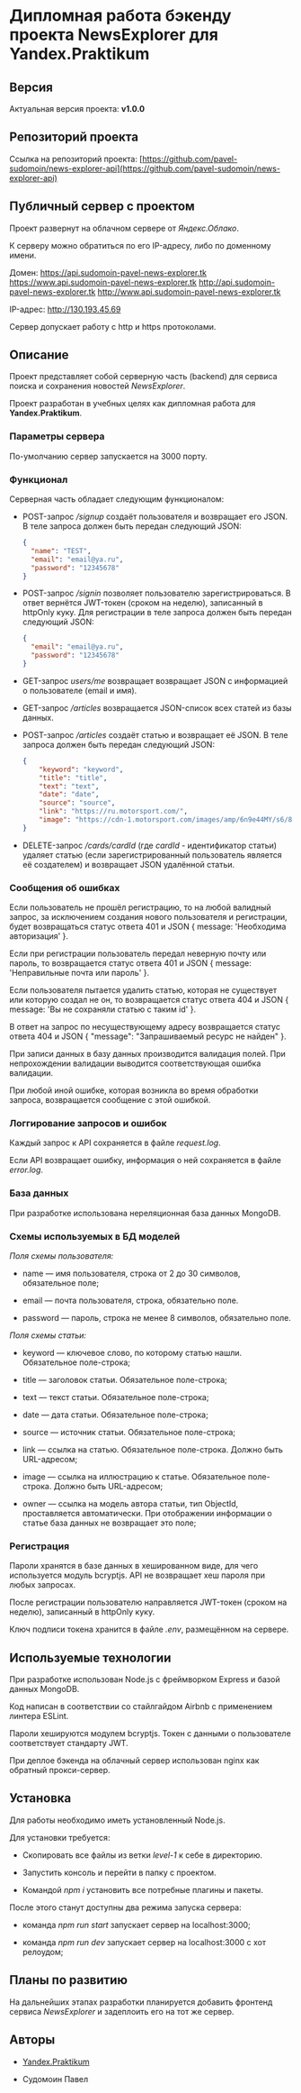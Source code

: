 # Дипломная работа бэкенду проекта NewsExplorer для Yandex.Praktikum

## Версия

Актуальная версия проекта: **v1.0.0**

## Репозиторий проекта

Ссылка на репозиторий проекта: [https://github.com/pavel-sudomoin/news-explorer-api](https://github.com/pavel-sudomoin/news-explorer-api)

## Публичный сервер с проектом

Проект развернут на облачном сервере от *Яндекс.Облако*.

К серверу можно обратиться по его IP-адресу, либо по доменному имени.

Домен:
https://api.sudomoin-pavel-news-explorer.tk
https://www.api.sudomoin-pavel-news-explorer.tk
http://api.sudomoin-pavel-news-explorer.tk
http://www.api.sudomoin-pavel-news-explorer.tk

IP-адрес:
http://130.193.45.69

Сервер допускает работу с http и https протоколами.

## Описание

Проект представляет собой серверную часть (backend) для сервиса поиска и сохранения новостей *NewsExplorer*.

Проект разработан в учебных целях как дипломная работа для **Yandex.Praktikum**.

### Параметры сервера

По-умолчанию сервер запускается на 3000 порту.

### Функционал

Серверная часть обладает следующим функционалом:

* POST-запрос */signup* создаёт пользователя и возвращает его JSON.
  В теле запроса должен быть передан следующий JSON:
  ```json
  {
    "name": "TEST",
    "email": "email@ya.ru",
    "password": "12345678"
  }
  ```

* POST-запрос */signin* позволяет пользователю зарегистрироваться.
  В ответ вернётся JWT-токен (сроком на неделю), записанный в httpOnly куку.
  Для регистрации в теле запроса должен быть передан следующий JSON:
  ```json
  {
    "email": "email@ya.ru",
    "password": "12345678"
  }
  ```

* GET-запрос *users/me* возвращает возвращает JSON с информацией о пользователе (email и имя).

* GET-запрос */articles* возвращается JSON-список всех статей из базы данных.

* POST-запрос */articles* создаёт статью и возвращает её JSON.
  В теле запроса должен быть передан следующий JSON:
  ```json
  {
	  "keyword": "keyword",
	  "title": "title",
	  "text": "text",
	  "date": "date",
	  "source": "source",
	  "link": "https://ru.motorsport.com/",
	  "image": "https://cdn-1.motorsport.com/images/amp/6n9e44MY/s6/8-toyota-gazoo-racing-toyota-t.jpg"
  }
  ```

* DELETE-запрос */cards/cardId* (где *cardId* - идентификатор статьи) удаляет статью (если зарегистрированный пользователь является её создателем) и возвращает JSON удалённой статьи.

### Сообщения об ошибках

Если пользователь не прошёл регистрацию, то на любой валидный запрос, за исключением создания нового пользователя и регистрации, будет возвращаться статус ответа 401 и JSON { message: 'Необходима авторизация' }.

Если при регистрации пользователь передал неверную почту или пароль, то возвращается статус ответа 401 и JSON { message: 'Неправильные почта или пароль' }.

Если пользователя пытается удалить статью, которая не существует или которую создал не он, то возвращается статус ответа 404 и JSON { message: 'Вы не сохраняли статью с таким id' }.

В ответ на запрос по несуществующему адресу возвращается статус ответа 404 и JSON { "message": "Запрашиваемый ресурс не найден" }.

При записи данных в базу данных производится валидация полей. При непрохождении валидации выводится соответствующая ошибка валидации.

При любой иной ошибке, которая возникла во время обработки запроса, возвращается сообщение с этой ошибкой.

### Логгирование запросов и ошибок

Каждый запрос к API сохраняется в файле *request.log*.

Если API возвращает ошибку, информация о ней сохраняется в файле *error.log*.

### База данных

При разработке использована нереляционная база данных MongoDB.

### Схемы используемых в БД моделей

*Поля схемы пользователя:*

* name — имя пользователя, строка от 2 до 30 символов, обязательное поле;

* email — почта пользователя, строка, обязательно поле.

* password — пароль, строка не менее 8 символов, обязательно поле.

*Поля схемы статьи:*

* keyword — ключевое слово, по которому статью нашли. Обязательное поле-строка;

* title — заголовок статьи. Обязательное поле-строка;

* text — текст статьи. Обязательное поле-строка;

* date — дата статьи. Обязательное поле-строка;

* source — источник статьи. Обязательное поле-строка;

* link — ссылка на статью. Обязательное поле-строка. Должно быть URL-адресом;

* image — ссылка на иллюстрацию к статье. Обязательное поле-строка. Должно быть URL-адресом;

* owner — ссылка на модель автора статьи, тип ObjectId, проставляется автоматически. При отображении информации о статье база данных не возвращает это поле;

### Регистрация

Пароли хранятся в базе данных в хешированном виде, для чего используется модуль bcryptjs. API не возвращает хеш пароля при любых запросах.

После регистрации пользователю направляется JWT-токен (сроком на неделю), записанный в httpOnly куку.

Ключ подписи токена хранится в файле *.env*, размещённом на сервере.

## Используемые технологии

При разработке использован Node.js с фреймворком Express и базой данных MongoDB.

Код написан в соответствии со стайлгайдом Airbnb с применением линтера ESLint.

Пароли хешируются модулем bcryptjs. Токен с данными о пользователе соответствует стандарту JWT.

При деплое бэкенда на облачный сервер использован nginx как обратный прокси-сервер.

## Установка

Для работы необходимо иметь установленный Node.js.

Для установки требуется:

* Cкопировать все файлы из ветки *level-1* к себе в директорию.

* Запустить консоль и перейти в папку с проектом.

* Командой *npm i* установить все потребные плагины и пакеты.

После этого станут доступны два режима запуска сервера:

* команда *npm run start* запускает сервер на localhost:3000;

* команда *npm run dev* запускает сервер на localhost:3000 с хот релоудом;

## Планы по развитию

На дальнейших этапах разработки планируется добавить фронтенд сервиса *NewsExplorer* и задеплоить его на тот же сервер.

## Авторы

* [Yandex.Praktikum](https://praktikum.yandex.ru/)

* Судомоин Павел
